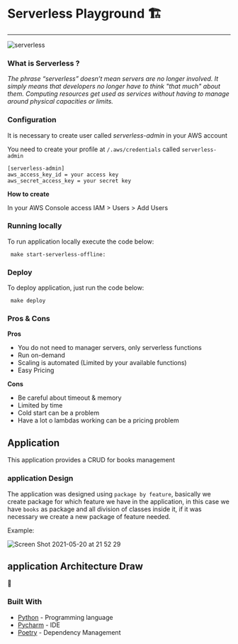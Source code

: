 # Serverless Playground :building_construction:

____

![serverless](https://user-images.githubusercontent.com/11817331/116174930-c5221980-a6e5-11eb-9bb6-c3f38ded1f16.gif)

### What is Serverless ?

*The phrase “serverless” doesn’t mean servers are no longer involved. It simply means that developers no longer have to
think "that much" about them. Computing resources get used as services without having to manage around physical
capacities or limits.*

### Configuration

It is necessary to create user called *serverless-admin* in your AWS account

You need to create your profile at `/.aws/credentials` called `serverless-admin`

```
[serverless-admin]
aws_access_key_id = your access key
aws_secret_access_key = your secret key 
```


**How to create**

In your AWS Console access IAM > Users > Add Users


### Running locally

To run application locally execute the code below:

```
 make start-serverless-offline:
```

### Deploy

To deploy application, just run the code below:

```
 make deploy 
```

### Pros & Cons

**Pros**

- You do not need to manager servers, only serverless functions
- Run on-demand
- Scaling is automated (Limited by your available functions)
- Easy Pricing

**Cons**

- Be careful about timeout & memory
- Limited by time
- Cold start can be a problem
- Have a lot o lambdas working can be a pricing problem

## Application

This application provides a CRUD for books management 

### application Design

The application was designed using `package by feature`, basically we create package for which feature we have in the
application, in this case we have `books` as package and all division of classes inside it, if it was necessary we
create a new package of feature needed.

Example:

![Screen Shot 2021-05-20 at 21 52 29](https://user-images.githubusercontent.com/11817331/119066230-b9103b80-b9b5-11eb-9363-edcf76fbeaac.png)

## application Architecture Draw

:construction:

### Built With

- [Python](https://www.python.org/) - Programming language
- [Pycharm](https://www.jetbrains.com/pycharm/) - IDE
- [Poetry](https://python-poetry.org/) - Dependency Management
